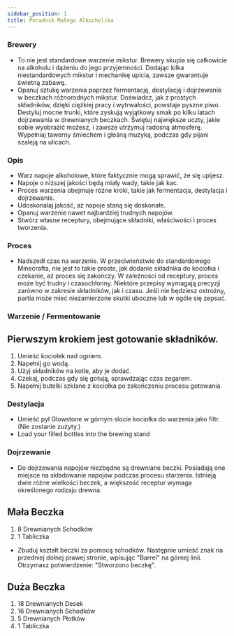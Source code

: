 ```yaml
---
sidebar_position: 1
title: Poradnik Małego Alkocholika
---
```

### Brewery
- To nie jest standardowe warzenie mikstur. Brewery skupia się całkowicie na alkoholu i dążeniu do jego przyjemności. Dodając kilka niestandardowych mikstur i mechanikę upicia, zawsze gwarantuje świetną zabawę.
- Opanuj sztukę warzenia poprzez fermentację, destylację i dojrzewanie w beczkach różnorodnych mikstur. Doświadcz, jak z prostych składników, dzięki ciężkiej pracy i wytrwałości, powstaje pyszne piwo. Destyluj mocne trunki, które zyskują wyjątkowy smak po kilku latach dojrzewania w drewnianych beczkach. Świętuj największe uczty, jakie sobie wyobrazić możesz, i zawsze utrzymuj radosną atmosferę. Wypełniaj tawerny śmiechem i głośną muzyką, podczas gdy pijani szaleją na ulicach.

### Opis 
- Warz napoje alkoholowe, które faktycznie mogą sprawić, że się upijesz.
- Napoje o niższej jakości będą miały wady, takie jak kac.
- Proces warzenia obejmuje różne kroki, takie jak fermentacja, destylacja i dojrzewanie.
- Udoskonalaj jakość, aż napoje staną się doskonałe.
- Opanuj warzenie nawet najbardziej trudnych napojów.
- Stwórz własne receptury, obejmujące składniki, właściwości i proces tworzenia.

### Proces 
- Nadszedł czas na warzenie. W przeciwieństwie do standardowego Minecrafta, nie jest to takie proste, jak dodanie składnika do kociołka i czekanie, aż proces się zakończy. W zależności od receptury, proces może być trudny i czasochłonny. Niektóre przepisy wymagają precyzji zarówno w zakresie składników, jak i czasu. Jeśli nie będziesz ostrożny, partia może mieć niezamierzone skutki uboczne lub w ogóle się zepsuć.

### Warzenie / Fermentowanie 
## Pierwszym krokiem jest gotowanie składników.
1. Umieść kociołek nad ogniem.
2. Napełnij go wodą.
3. Użyj składników na kotle, aby je dodać.
4. Czekaj, podczas gdy się gotują, sprawdzając czas zegarem.
5. Napełnij butelki szklane z kociołka po zakończeniu procesu gotowania.

### Destylacja 
- Umieść pył Glowstone w górnym slocie kociołka do warzenia jako filtr. (Nie zostanie zużyty.)
- Load your filled bottles into the brewing stand

### Dojrzewanie 
- Do dojrzewania napojów niezbędne są drewniane beczki. Posiadają one miejsce na składowanie napojów podczas procesu starzenia. Istnieją dwie różne wielkości beczek, a większość receptur wymaga określonego rodzaju drewna.
## Mała Beczka 
1. 8 Drewnianych Schodków 
2. 1 Tabliczka

- Zbuduj kształt beczki za pomocą schodków. Następnie umieść znak na przedniej dolnej prawej stronie, wpisując "Barrel" na górnej linii. Otrzymasz potwierdzenie: "Stworzono beczkę".
## Duża Beczka
1. 18 Drewnianych Desek
2. 16 Drewnianych Schodków 
3. 5 Drewnianych Płotków
4. 1 Tabliczka 

